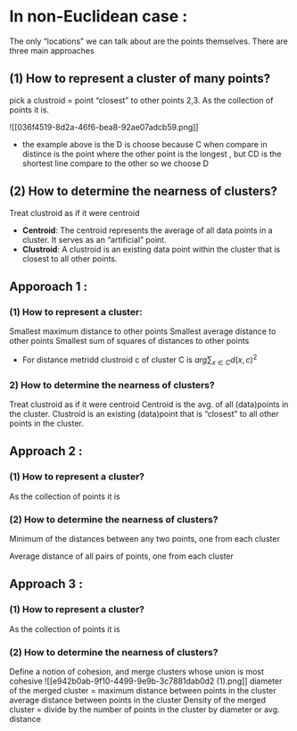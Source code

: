 # In non-Euclidean case : 
The only “locations” we can talk about are the points themselves. There are three main approaches 

## (1) How to represent a cluster of many points?
 pick a clustroid = point “closest” to other points 2,3. As the collection of points it is.

![[036f4519-8d2a-46f6-bea8-92ae07adcb59.png]]
- the example above is the D is choose because  C when compare in distince is the point where the other point is the longest , but CD is the shortest line  compare to the other so we choose D
## (2) How to determine the nearness of clusters? 

Treat clustroid as if it were centroid 
- **Centroid**: The centroid represents the average of all data points in a cluster. It serves as an “artificial” point.
- **Clustroid**: A clustroid is an existing data point within the cluster that is closest to all other points.
## Apporoach 1 : 
###  (1) How to represent a cluster:
Smallest maximum distance to other points
Smallest average distance to other points
Smallest sum of squares of distances to other points
- For  distance metridd clustroid c of cluster C is $arg \sum_{x \in C} d(x,c)^2$ 


### 2) How to determine the nearness of clusters?
Treat clustroid as if it were centroid
Centroid is the avg. of all (data)points in the cluster.
Clustroid is an existing (data)point that is “closest” to all other points in the cluster.


## Approach 2 : 
### (1) How to represent a cluster? 
As the collection of points it is 
### (2) How to determine the nearness of clusters? 
Minimum of the distances between any two points, one from each cluster

Average distance of all pairs of points, one from each cluster

##  Approach 3 : 
### (1) How to represent a cluster?
As the collection of points it is 
### (2) How to determine the nearness of clusters? 
Define a notion of cohesion, and merge clusters whose union is most cohesive 
![[e942b0ab-9f10-4499-9e9b-3c7881dab0d2 (1).png]]
diameter of the merged cluster = maximum distance between points in the cluster 
average distance between points in the cluster 
Density of the merged cluster = divide by the number of points in the cluster by diameter or avg. distance
